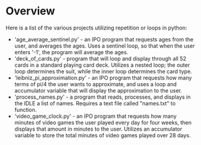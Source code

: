 # Overview

Here is a list of the various projects utilizing repetition or loops in python:

- 'age_average_sentinel.py' - an IPO program that requests ages from the user, and averages the ages. Uses a sentinel loop, so that when the user enters '-1', the program will average the ages. 
- 'deck_of_cards.py' - program that will loop and display through all 52 cards in a standard playing card deck. Utilizes a nested loop; the outer loop determines the suit, while the inner loop determines the card type. 
- 'leibniz_pi_approximation.py' - an IPO program that requests how many terms of pi/4 the user wants to approximate, and uses a loop and accumulator variable that will display the approximation to the user.
- 'process_names.py' - a program that reads, processes, and displays in the IDLE a list of names. Requires a text file called "names.txt" to function.
- 'video_game_clock.py' - an IPO program that requests how many minutes of video games the user played every day for four weeks, then displays that amount in minutes to the user. Utilizes an accumulator variable to store the total minutes of video games played over 28 days. 

